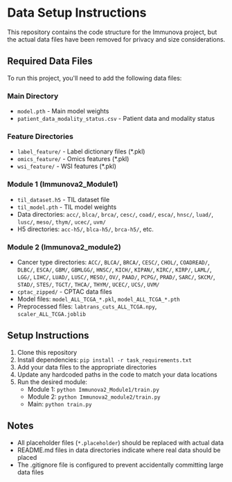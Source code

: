 # Data Setup Instructions

This repository contains the code structure for the Immunova project, but the actual data files have been removed for privacy and size considerations.

## Required Data Files

To run this project, you'll need to add the following data files:

### Main Directory
- `model.pth` - Main model weights
- `patient_data_modality_status.csv` - Patient data and modality status

### Feature Directories
- `label_feature/` - Label dictionary files (*.pkl)
- `omics_feature/` - Omics features (*.pkl)
- `wsi_feature/` - WSI features (*.pkl)

### Module 1 (Immunova2_Module1)
- `til_dataset.h5` - TIL dataset file
- `til_model.pth` - TIL model weights
- Data directories: `acc/`, `blca/`, `brca/`, `cesc/`, `coad/`, `esca/`, `hnsc/`, `luad/`, `lusc/`, `meso/`, `thym/`, `ucec/`, `uvm/`
- H5 directories: `acc-h5/`, `blca-h5/`, `brca-h5/`, etc.

### Module 2 (Immunova2_module2)
- Cancer type directories: `ACC/`, `BLCA/`, `BRCA/`, `CESC/`, `CHOL/`, `COADREAD/`, `DLBC/`, `ESCA/`, `GBM/`, `GBMLGG/`, `HNSC/`, `KICH/`, `KIPAN/`, `KIRC/`, `KIRP/`, `LAML/`, `LGG/`, `LIHC/`, `LUAD/`, `LUSC/`, `MESO/`, `OV/`, `PAAD/`, `PCPG/`, `PRAD/`, `SARC/`, `SKCM/`, `STAD/`, `STES/`, `TGCT/`, `THCA/`, `THYM/`, `UCEC/`, `UCS/`, `UVM/`
- `cptac_zipped/` - CPTAC data files
- Model files: `model_ALL_TCGA_*.pkl`, `model_ALL_TCGA_*.pth`
- Preprocessed files: `labtrans_cuts_ALL_TCGA.npy`, `scaler_ALL_TCGA.joblib`

## Setup Instructions

1. Clone this repository
2. Install dependencies: `pip install -r task_requirements.txt`
3. Add your data files to the appropriate directories
4. Update any hardcoded paths in the code to match your data locations
5. Run the desired module:
   - Module 1: `python Immunova2_Module1/train.py`
   - Module 2: `python Immunova2_module2/train.py`
   - Main: `python train.py`

## Notes

- All placeholder files (`*.placeholder`) should be replaced with actual data
- README.md files in data directories indicate where real data should be placed
- The .gitignore file is configured to prevent accidentally committing large data files
